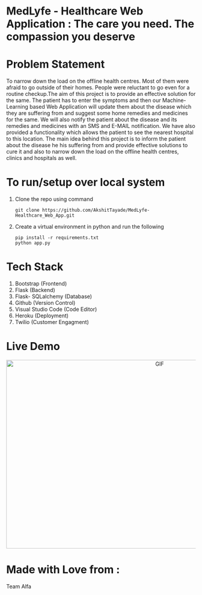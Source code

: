 # MedLyfe - Healthcare Web Application : The care you need. The compassion you deserve

# Problem Statement 
To narrow down the load on the offline health centres. Most of them were afraid to go outside of their homes. People were reluctant to go even for a routine checkup.The aim of this project is to provide an effective solution for the same. The patient has to enter the symptoms and then our Machine-Learning based Web Application will update them about the disease which they are suffering from and suggest some home remedies and medicines for the same. We will also notify the patient about the disease and its remedies and medicines with an SMS and E-MAIL notification. We have also provided a functionality which allows the patient to see the nearest hospital to this location. The main idea behind this project is to inform the patient about the disease he his suffering from and provide effective solutions to cure it and also to narrow down the load on the offline health centres, clinics and hospitals as well.


# To run/setup over local system
1. Clone the repo using command 

   ```
   git clone https://github.com/AkshitTayade/MedLyfe-Healthcare_Web_App.git
   ```
   
2. Create a virtual environment in python and run the following

    ```
   pip install -r requirements.txt
   python app.py
   ```
   
# Tech Stack
1. Bootstrap (Frontend)
2. Flask (Backend)
3. Flask- SQLalchemy (Database)
4. Github (Version Control)
5. Visual Studio Code (Code Editor)
6. Heroku (Deployment)
7. Twilio (Customer Engagment)

# Live Demo
<p align='center'>
     <img alt="GIF" src="https://github.com/AkshitTayade/Healthcare-ML-Web-App/blob/main/static/css/demo_website.gif" width="800" height="500" />
</p>

# Made with Love from :
Team Alfa 
